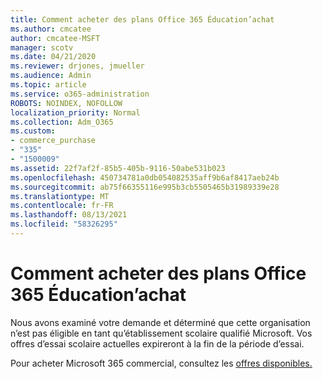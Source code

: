 ```yaml
---
title: Comment acheter des plans Office 365 Éducation’achat
ms.author: cmcatee
author: cmcatee-MSFT
manager: scotv
ms.date: 04/21/2020
ms.reviewer: drjones, jmueller
ms.audience: Admin
ms.topic: article
ms.service: o365-administration
ROBOTS: NOINDEX, NOFOLLOW
localization_priority: Normal
ms.collection: Adm_O365
ms.custom:
- commerce_purchase
- "335"
- "1500009"
ms.assetid: 22f7af2f-85b5-405b-9116-50abe531b023
ms.openlocfilehash: 450734781a0db054082535aff9b6af8417aeb24b
ms.sourcegitcommit: ab75f66355116e995b3cb5505465b31989339e28
ms.translationtype: MT
ms.contentlocale: fr-FR
ms.lasthandoff: 08/13/2021
ms.locfileid: "58326295"
---
```

# <a name="how-to-purchase-office-365-education-plans"></a>Comment acheter des plans Office 365 Éducation’achat

Nous avons examiné votre demande et déterminé que cette organisation n’est pas éligible en tant qu’établissement scolaire qualifié Microsoft. Vos offres d’essai scolaire actuelles expireront à la fin de la période d’essai.
  
Pour acheter Microsoft 365 commercial, consultez les [offres disponibles.](https://go.microsoft.com/fwlink/p/?linkid=868433)  